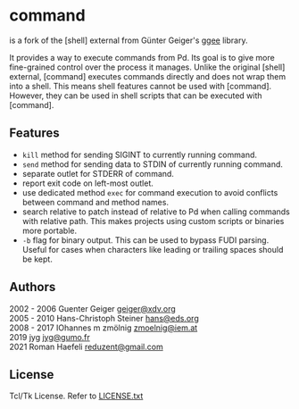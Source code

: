 # command

is a fork of the [shell] external from Günter Geiger's [ggee](https://github.com/pd-externals/ggee)
library.

It provides a way to execute commands from Pd. Its goal is to
give more fine-grained control over the process it manages. Unlike
the original [shell] external, [command] executes commands directly
and does not wrap them into a shell. This means shell features
cannot be used with [command]. However, they can be used in
shell scripts that can be executed with [command].


## Features

  * `kill` method for sending SIGINT to currently running command.
  * `send` method for sending data to STDIN of currently running command.
  * separate outlet for STDERR of command.
  * report exit code on left-most outlet.
  * use dedicated method `exec` for command execution to avoid conflicts
    between command and method names.
  * search relative to patch instead of relative to Pd when calling
    commands with relative path. This makes projects using custom scripts
    or binaries more portable.
  * `-b` flag for binary output. This can be used to bypass FUDI parsing.
    Useful for cases when characters like leading or trailing spaces
    should be kept.


## Authors

2002 - 2006 Guenter Geiger <geiger@xdv.org>  
2005 - 2010 Hans-Christoph Steiner <hans@eds.org>  
2008 - 2017 IOhannes m zmölnig <zmoelnig@iem.at>  
2019        jyg <jyg@gumo.fr>  
2021        Roman Haefeli <reduzent@gmail.com>  


## License

Tcl/Tk License. Refer to [LICENSE.txt](LICENSE.txt)

